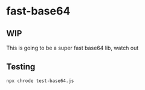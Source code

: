 # fast-base64

## WIP

This is going to be a super fast base64 lib, watch out

## Testing

```sh
npx chrode test-base64.js
```
